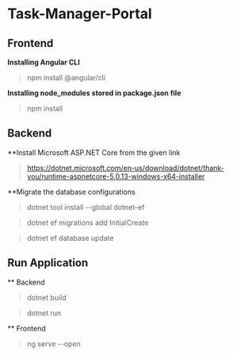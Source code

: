# Task-Manager-Portal

## Frontend

**Installing Angular CLI**

>npm install @angular/cli


**Installing node_modules stored in package.json file**

>npm install


## Backend

**Install Microsoft ASP.NET Core from the given link

> https://dotnet.microsoft.com/en-us/download/dotnet/thank-you/runtime-aspnetcore-5.0.13-windows-x64-installer

**Migrate the database configurations

> dotnet tool install --global dotnet-ef

> dotnet ef migrations add InitialCreate

> dotnet ef database update

## Run Application

** Backend

> dotnet build

> dotnet run

** Frontend

>ng serve --open

